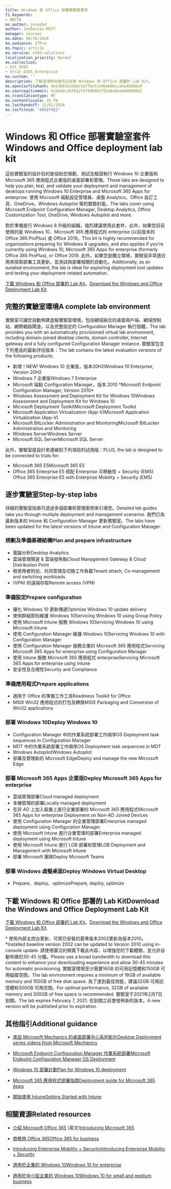 ```yaml
---
title: Windows 和 Office 部署實驗室套件
f1.keywords:
- NOCSH
ms.author: josephd
author: JoeDavies-MSFT
manager: laurawi
ms.date: 08/10/2020
ms.audience: ITPro
ms.topic: article
ms.service: o365-solutions
localization_priority: Normal
ms.collection:
- Ent_O365
- Strat_O365_Enterprise
ms.custom: ''
description: 了解並得知何處可以存取 Windows 和 Office 部署的 Lab Kit。
ms.openlocfilehash: 4ee3663e326dc5a7fbefce06a696cca6a4b060a9
ms.sourcegitcommit: 4cbb4ec26f022f5f9d9481f55a8a6ee8406968d2
ms.translationtype: MT
ms.contentlocale: zh-TW
ms.lasthandoff: 12/01/2020
ms.locfileid: "49527452"
---
```

# <a name="windows-and-office-deployment-lab-kit"></a><span data-ttu-id="84b94-103">Windows 和 Office 部署實驗室套件</span><span class="sxs-lookup"><span data-stu-id="84b94-103">Windows and Office deployment lab kit</span></span>

<span data-ttu-id="84b94-104">這些實驗室的設計目的是協助您規劃、測試及驗證執行 Windows 10 企業版和 Microsoft 365 應用程式企業版的桌面部署和管理。</span><span class="sxs-lookup"><span data-stu-id="84b94-104">These labs are designed to help you plan, test, and validate your deployment and management of desktops running Windows 10 Enterprise and Microsoft 365 Apps for enterprise.</span></span> <span data-ttu-id="84b94-105">使用 Microsoft 端點設定管理員、桌面 Analytics、Office 自訂工具、OneDrive、Windows Autopilot 等的實驗封面。</span><span class="sxs-lookup"><span data-stu-id="84b94-105">The labs cover using Microsoft Endpoint Configuration Manager, Desktop Analytics, Office Customization Tool, OneDrive, Windows Autopilot and more.</span></span>

<span data-ttu-id="84b94-106">對於準備進行 Windows 8 升級的組織，強烈建議使用此套件，此外，如果您目前使用的是 Windows 10、Microsoft 365 應用程式的 enterprise (以前版本的 Office 365 ProPlus) 或 Office 2019。</span><span class="sxs-lookup"><span data-stu-id="84b94-106">This kit is highly recommended for organizations preparing for Windows 8 upgrades, and also applies if you're currently using Windows 10, Microsoft 365 Apps for enterprise (formerly Office 365 ProPlus), or Office 2019.</span></span> <span data-ttu-id="84b94-107">此外，如果您是獨立環境，實驗室非常適合用來探索部署工具更新，並測試與部署相關的自動化。</span><span class="sxs-lookup"><span data-stu-id="84b94-107">Additionally, as an isolated environment, the lab is ideal for exploring deployment tool updates and testing your deployment-related automation.</span></span>

<span data-ttu-id="84b94-108">[下載 Windows 和 Office 部署的 Lab Kit](https://www.microsoft.com/evalcenter/evaluate-lab-kit)。</span><span class="sxs-lookup"><span data-stu-id="84b94-108">[Download the Windows and Office Deployment Lab Kit](https://www.microsoft.com/evalcenter/evaluate-lab-kit).</span></span>

## <a name="a-complete-lab-environment"></a><span data-ttu-id="84b94-109">完整的實驗室環境</span><span class="sxs-lookup"><span data-stu-id="84b94-109">A complete lab environment</span></span>

<span data-ttu-id="84b94-110">實驗室可讓您自動佈建虛擬實驗室環境，包括網域結合的桌面用戶端、網域控制站、網際網路閘道，以及完整設定的 Configuration Manager 執行個體。</span><span class="sxs-lookup"><span data-stu-id="84b94-110">The lab provides you with an automatically provisioned virtual lab environment, including domain-joined desktop clients, domain controller, Internet gateway and a fully configured Configuration Manager instance.</span></span> <span data-ttu-id="84b94-111">實驗室包含下列產品的最新評估版本：</span><span class="sxs-lookup"><span data-stu-id="84b94-111">The lab contains the latest evaluation versions of the following products:</span></span>

  - <span data-ttu-id="84b94-112">新增！</span><span class="sxs-lookup"><span data-stu-id="84b94-112">NEW!</span></span> <span data-ttu-id="84b94-113">Windows 10 企業版，版本20H2</span><span class="sxs-lookup"><span data-stu-id="84b94-113">Windows 10 Enterprise, Version 20H2</span></span>
  - <span data-ttu-id="84b94-114">Windows 7 企業版</span><span class="sxs-lookup"><span data-stu-id="84b94-114">Windows 7 Enterprise</span></span>
  - <span data-ttu-id="84b94-115">Microsoft 端點 Configuration Manager，版本 2010 \*</span><span class="sxs-lookup"><span data-stu-id="84b94-115">Microsoft Endpoint Configuration Manager, Version 2010\*</span></span>
  - <span data-ttu-id="84b94-116">Windows Assessment and Deployment Kit for Windows 10</span><span class="sxs-lookup"><span data-stu-id="84b94-116">Windows Assessment and Deployment Kit for Windows 10</span></span>
  - <span data-ttu-id="84b94-117">Microsoft Deployment Toolkit</span><span class="sxs-lookup"><span data-stu-id="84b94-117">Microsoft Deployment Toolkit</span></span>
  - <span data-ttu-id="84b94-118">Microsoft Application Virtualization (App-V)</span><span class="sxs-lookup"><span data-stu-id="84b94-118">Microsoft Application Virtualization (App-V)</span></span>
  - <span data-ttu-id="84b94-119">Microsoft BitLocker Administration and Monitoring</span><span class="sxs-lookup"><span data-stu-id="84b94-119">Microsoft BitLocker Administration and Monitoring</span></span> 
  - <span data-ttu-id="84b94-120">Windows Server</span><span class="sxs-lookup"><span data-stu-id="84b94-120">Windows Server</span></span> 
  - <span data-ttu-id="84b94-121">Microsoft SQL Server</span><span class="sxs-lookup"><span data-stu-id="84b94-121">Microsoft SQL Server</span></span> 

<span data-ttu-id="84b94-122">此外，實驗室是設計來連線到下列項目的試用版：</span><span class="sxs-lookup"><span data-stu-id="84b94-122">PLUS, the lab is designed to be connected to trials for:</span></span> 

  - <span data-ttu-id="84b94-123">Microsoft 365 E5</span><span class="sxs-lookup"><span data-stu-id="84b94-123">Microsoft 365 E5</span></span>
  - <span data-ttu-id="84b94-124">Office 365 Enterprise E5 搭配 Enterprise 可移動性 + Security (EMS) </span><span class="sxs-lookup"><span data-stu-id="84b94-124">Office 365 Enterprise E5 with Enterprise Mobility + Security (EMS)</span></span>

## <a name="step-by-step-labs"></a><span data-ttu-id="84b94-125">逐步實驗室</span><span class="sxs-lookup"><span data-stu-id="84b94-125">Step-by-step labs</span></span>

<span data-ttu-id="84b94-126">詳細的實驗室指南可透過多個部署和管理案例來引導您。</span><span class="sxs-lookup"><span data-stu-id="84b94-126">Detailed lab guides take you through multiple deployment and management scenarios.</span></span> <span data-ttu-id="84b94-127">我們已為最新版本的 Intune 和 Configuration Manager 更新實驗室。</span><span class="sxs-lookup"><span data-stu-id="84b94-127">The labs have been updated for the latest versions of Intune and Configuration Manager.</span></span> 

### <a name="plan-and-prepare-infrastructure"></a><span data-ttu-id="84b94-128">規劃及準備基礎結構</span><span class="sxs-lookup"><span data-stu-id="84b94-128">Plan and prepare infrastructure</span></span> 
- <span data-ttu-id="84b94-129">電腦分析</span><span class="sxs-lookup"><span data-stu-id="84b94-129">Desktop Analytics</span></span> 
- <span data-ttu-id="84b94-130">雲端管理閘道 & 雲端發佈點</span><span class="sxs-lookup"><span data-stu-id="84b94-130">Cloud Management Gateway & Cloud Distribution Point</span></span> 
- <span data-ttu-id="84b94-131">租使用者附加、共同管理及切換工作負載</span><span class="sxs-lookup"><span data-stu-id="84b94-131">Tenant attach, Co-management and switching workloads</span></span>  
- <span data-ttu-id="84b94-132"> (VPN) 的遠端存取</span><span class="sxs-lookup"><span data-stu-id="84b94-132">Remote access (VPN)</span></span> 

### <a name="prepare-configuration"></a><span data-ttu-id="84b94-133">準備設定</span><span class="sxs-lookup"><span data-stu-id="84b94-133">Prepare configuration</span></span>   
- <span data-ttu-id="84b94-134">優化 Windows 10 更新傳遞</span><span class="sxs-lookup"><span data-stu-id="84b94-134">Optimize Windows 10 update delivery</span></span>   
- <span data-ttu-id="84b94-135">使用群組原則維護 Windows 10</span><span class="sxs-lookup"><span data-stu-id="84b94-135">Servicing Windows 10 using Group Policy</span></span>
- <span data-ttu-id="84b94-136">使用 Microsoft Intune 服務 Windows 10</span><span class="sxs-lookup"><span data-stu-id="84b94-136">Servicing Windows 10 using Microsoft Intune</span></span>   
- <span data-ttu-id="84b94-137">使用 Configuration Manager 維護 Windows 10</span><span class="sxs-lookup"><span data-stu-id="84b94-137">Servicing Windows 10 with Configuration Manager</span></span>   
- <span data-ttu-id="84b94-138">使用 Configuration Manager 服務企業的 Microsoft 365 應用程式</span><span class="sxs-lookup"><span data-stu-id="84b94-138">Servicing Microsoft 365 Apps for enterprise using Configuration Manager</span></span>   
- <span data-ttu-id="84b94-139">使用 Intune 服務 Microsoft 365 應用程式 enterprise</span><span class="sxs-lookup"><span data-stu-id="84b94-139">Servicing Microsoft 365 Apps for enterprise using Intune</span></span>  
- <span data-ttu-id="84b94-140">安全性及合規性</span><span class="sxs-lookup"><span data-stu-id="84b94-140">Security and Compliance</span></span>   

### <a name="prepare-applications"></a><span data-ttu-id="84b94-141">準備應用程式</span><span class="sxs-lookup"><span data-stu-id="84b94-141">Prepare applications</span></span>    
- <span data-ttu-id="84b94-142">適用于 Office 的準備工作工具</span><span class="sxs-lookup"><span data-stu-id="84b94-142">Readiness Toolkit for Office</span></span>  
- <span data-ttu-id="84b94-143">MSIX Win32 應用程式的打包及轉換</span><span class="sxs-lookup"><span data-stu-id="84b94-143">MSIX Packaging and Conversion of Win32 applications</span></span>   

### <a name="deploy-windows-10"></a><span data-ttu-id="84b94-144">部署 Windows 10</span><span class="sxs-lookup"><span data-stu-id="84b94-144">Deploy Windows 10</span></span>   
- <span data-ttu-id="84b94-145">Configuration Manager 中的作業系統部署工作順序</span><span class="sxs-lookup"><span data-stu-id="84b94-145">OS Deployment task sequences in Configuration Manager</span></span>
- <span data-ttu-id="84b94-146">MDT 中的作業系統部署工作順序</span><span class="sxs-lookup"><span data-stu-id="84b94-146">OS Deployment task sequences in MDT</span></span>   
- <span data-ttu-id="84b94-147">Windows Autopilot</span><span class="sxs-lookup"><span data-stu-id="84b94-147">Windows Autopilot</span></span>
- <span data-ttu-id="84b94-148">部署及管理新的 Microsoft Edge</span><span class="sxs-lookup"><span data-stu-id="84b94-148">Deploy and manage the new Microsoft Edge</span></span>  

### <a name="deploy-microsoft-365-apps-for-enterprise"></a><span data-ttu-id="84b94-149">部署 Microsoft 365 Apps 企業版</span><span class="sxs-lookup"><span data-stu-id="84b94-149">Deploy Microsoft 365 Apps for enterprise</span></span>    
- <span data-ttu-id="84b94-150">雲端管理部署</span><span class="sxs-lookup"><span data-stu-id="84b94-150">Cloud managed deployment</span></span>  
- <span data-ttu-id="84b94-151">本機管理的部署</span><span class="sxs-lookup"><span data-stu-id="84b94-151">Locally managed deployment</span></span>    
- <span data-ttu-id="84b94-152">在非 AD 上加入裝置上進行企業部署的 Microsoft 365 應用程式</span><span class="sxs-lookup"><span data-stu-id="84b94-152">Microsoft 365 Apps for enterprise Deployment on Non-AD Joined Devices</span></span> 
- <span data-ttu-id="84b94-153">使用 Configuration Manager 的企業管理部署</span><span class="sxs-lookup"><span data-stu-id="84b94-153">Enterprise managed deployment using Configuration Manager</span></span>
- <span data-ttu-id="84b94-154">使用 Microsoft Intune 進行企業管理的部署</span><span class="sxs-lookup"><span data-stu-id="84b94-154">Enterprise managed deployment using Microsoft Intune</span></span>  
- <span data-ttu-id="84b94-155">使用 Microsoft Intune 進行 LOB 部署和管理</span><span class="sxs-lookup"><span data-stu-id="84b94-155">LOB Deployment and Management with Microsoft Intune</span></span>
- <span data-ttu-id="84b94-156">部署 Microsoft 團隊</span><span class="sxs-lookup"><span data-stu-id="84b94-156">Deploy Microsoft Teams</span></span>

### <a name="deploy-windows-virtual-desktop"></a><span data-ttu-id="84b94-157">部署 Windows 虛擬桌面</span><span class="sxs-lookup"><span data-stu-id="84b94-157">Deploy Windows Virtual Desktop</span></span>  
- <span data-ttu-id="84b94-158">Prepare、deploy、optimize</span><span class="sxs-lookup"><span data-stu-id="84b94-158">Prepare, deploy, optimize</span></span>
 
## <a name="download-the-windows-and-office-deployment-lab-kit"></a><span data-ttu-id="84b94-159">下載 Windows 和 Office 部署的 Lab Kit</span><span class="sxs-lookup"><span data-stu-id="84b94-159">Download the Windows and Office Deployment Lab Kit</span></span>

<span data-ttu-id="84b94-160">[下載 Windows 和 Office 部署的 Lab Kit](https://www.microsoft.com/evalcenter/evaluate-lab-kit)。</span><span class="sxs-lookup"><span data-stu-id="84b94-160">[Download the Windows and Office Deployment Lab Kit](https://www.microsoft.com/evalcenter/evaluate-lab-kit).</span></span>

<span data-ttu-id="84b94-161">\* 使用內部主控台更新，可將已安裝的基準版本2002更新為版本2010。</span><span class="sxs-lookup"><span data-stu-id="84b94-161">\*Installed baseline version 2002 can be updated to Version 2010 using in-console update.</span></span> <span data-ttu-id="84b94-162">請使用廣泛的頻寬下載此內容，以增強您的下載體驗，並允許自動布建的30-45 分鐘。</span><span class="sxs-lookup"><span data-stu-id="84b94-162">Please use a broad bandwidth to download this content to enhance your downloading experience and allow 30-45 minutes for automatic provisioning.</span></span> <span data-ttu-id="84b94-163">實驗室環境至少需要16GB 的可用記憶體和150GB 可用磁碟空間。</span><span class="sxs-lookup"><span data-stu-id="84b94-163">The lab environment requires a minimum of 16GB of available memory and 150GB of free disk space.</span></span> <span data-ttu-id="84b94-164">為了達到最佳效能，建議32GB 可用記憶體和300GB 可用空間。</span><span class="sxs-lookup"><span data-stu-id="84b94-164">For optimal performance, 32GB of available memory and 300GB of free space is recommended.</span></span> <span data-ttu-id="84b94-165">實驗室于2021年2月7日到期。</span><span class="sxs-lookup"><span data-stu-id="84b94-165">The lab expires February 7, 2021.</span></span> <span data-ttu-id="84b94-166">在到期之前會發佈新的版本。</span><span class="sxs-lookup"><span data-stu-id="84b94-166">A new version will be published prior to expiration.</span></span>

## <a name="additional-guidance"></a><span data-ttu-id="84b94-167">其他指引</span><span class="sxs-lookup"><span data-stu-id="84b94-167">Additional guidance</span></span>

  - [<span data-ttu-id="84b94-168">來自 Microsoft Mechanics 的桌面部署中心系列影片</span><span class="sxs-lookup"><span data-stu-id="84b94-168">Desktop Deployment series videos from Microsoft Mechanics</span></span>](https://www.aka.ms/watchhowtoshift)

  - [<span data-ttu-id="84b94-169">Microsoft Endpoint Configuration Manager 作業系統部署</span><span class="sxs-lookup"><span data-stu-id="84b94-169">Microsoft Endpoint Configuration Manager OS Deployment</span></span>](https://docs.microsoft.com/mem/configmgr/osd/understand/introduction-to-operating-system-deployment)

  - [<span data-ttu-id="84b94-170"><span class="underline">Windows 10 部署計劃</span></span><span class="sxs-lookup"><span data-stu-id="84b94-170"><span class="underline">Plan for Windows 10 deployment</span></span></span>](https://docs.microsoft.com/windows/deployment/planning/index)

  - [<span data-ttu-id="84b94-171"><span class="underline">Microsoft 365 應用程式部署指南</span></span><span class="sxs-lookup"><span data-stu-id="84b94-171"><span class="underline">Deployment guide for Microsoft 365 Apps</span></span></span>](https://docs.microsoft.com/deployoffice/deployment-guide-microsoft-365-apps)

  - [<span data-ttu-id="84b94-172"><span class="underline">開始使用 Intune</span></span><span class="sxs-lookup"><span data-stu-id="84b94-172"><span class="underline">Getting Started with Intune</span></span></span>](https://docs.microsoft.com/intune/get-started-evaluation)

## <a name="related-resources"></a><span data-ttu-id="84b94-173">相關資源</span><span class="sxs-lookup"><span data-stu-id="84b94-173">Related resources</span></span>

  - <span data-ttu-id="84b94-174">[<span class="underline">介紹 Microsoft Office 365</span>](https://www.microsoft.com/microsoft-365/default.aspx) (英文)</span><span class="sxs-lookup"><span data-stu-id="84b94-174">[<span class="underline">Introducing Microsoft 365</span>](https://www.microsoft.com/microsoft-365/default.aspx)</span></span>

  - [<span data-ttu-id="84b94-175"><span class="underline">商務用 Office 365</span></span><span class="sxs-lookup"><span data-stu-id="84b94-175"><span class="underline">Office 365 for business</span></span></span>](https://products.office.com/business/office)

  - [<span data-ttu-id="84b94-176"><span class="underline">Introducing Enterprise Mobility + Security</span></span><span class="sxs-lookup"><span data-stu-id="84b94-176"><span class="underline">Introducing Enterprise Mobility + Security</span></span></span>](https://www.microsoft.com/cloud-platform/enterprise-mobility-security)

  - [<span data-ttu-id="84b94-177"><span class="underline">適用於企業的 Windows 10</span></span><span class="sxs-lookup"><span data-stu-id="84b94-177"><span class="underline">Windows 10 for enterprise</span></span></span>](https://www.microsoft.com/WindowsForBusiness/windows-for-enterprise)

  - [<span data-ttu-id="84b94-178"><span class="underline">適用於中小型企業的 Windows 10</span></span><span class="sxs-lookup"><span data-stu-id="84b94-178"><span class="underline">Windows 10 for small and medium business</span></span></span>](https://www.microsoft.com/WindowsForBusiness/windows-for-small-business)
